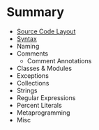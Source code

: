 # Summary

* [Source Code Layout](source_code_layout.md)
* [Syntax](syntax.md)
* Naming
* Comments
   * Comment Annotations
* Classes & Modules
* Exceptions
* Collections
* Strings
* Regular Expressions
* Percent Literals
* Metaprogramming
* Misc


